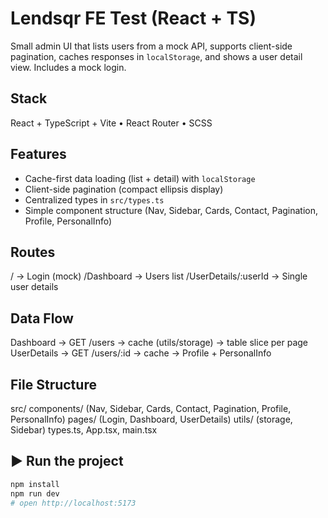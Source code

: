 # Lendsqr FE Test (React + TS)

Small admin UI that lists users from a mock API, supports client-side pagination, caches responses in `localStorage`, and shows a user detail view. Includes a mock login.

## Stack
React + TypeScript + Vite • React Router • SCSS

## Features
- Cache-first data loading (list + detail) with `localStorage`
- Client-side pagination (compact ellipsis display)
- Centralized types in `src/types.ts`
- Simple component structure (Nav, Sidebar, Cards, Contact, Pagination, Profile, PersonalInfo)

## Routes
/ → Login (mock)
/Dashboard → Users list
/UserDetails/:userId → Single user details

## Data Flow
Dashboard → GET /users → cache (utils/storage) → table slice per page
UserDetails → GET /users/:id → cache → Profile + PersonalInfo

## File Structure
src/
  components/ (Nav, Sidebar, Cards, Contact, Pagination, Profile, PersonalInfo)
  pages/ (Login, Dashboard, UserDetails)
  utils/ (storage, Sidebar)
  types.ts, App.tsx, main.tsx


## ▶️ Run the project

```bash
npm install
npm run dev
# open http://localhost:5173

